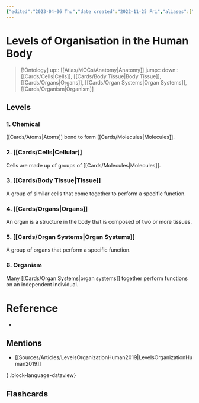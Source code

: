```yaml
---
{"edited":"2023-04-06 Thu","date created":"2022-11-25 Fri","aliases":["Levels or Organisation"],"tags":["CertIII_Fitness","on/Science/Biology/Anatomy","Uni/HBIO1009"],"dg-publish":true,"permalink":"/cards/levels-of-organisation-in-the-human-body/","dgPassFrontmatter":true}
---
```


# Levels of Organisation in the Human Body

> [!Ontology]
> up:: [[Atlas/MOCs/Anatomy\|Anatomy]]
> jump::
> down:: [[Cards/Cells\|Cells]], [[Cards/Body Tissue\|Body Tissue]], [[Cards/Organs\|Organs]], [[Cards/Organ Systems\|Organ Systems]], [[Cards/Organism\|Organism]]

## Levels

### 1. Chemical

[[Cards/Atoms\|Atoms]] bond to form [[Cards/Molecules\|Molecules]].

### 2. [[Cards/Cells\|Cellular]]

Cells are made up of groups of [[Cards/Molecules\|Molecules]].

### 3. [[Cards/Body Tissue\|Tissue]]

A group of similar cells that come together to perform a specific function.

### 4. [[Cards/Organs\|Organs]]

An organ is a structure in the body that is composed of two or more tissues.

### 5. [[Cards/Organ Systems\|Organ Systems]]

A group of organs that perform a specific function.

### 6. Organism

Many [[Cards/Organ Systems\|organ systems]] together perform functions on an independent individual.

# Reference

- 

## Mentions

- [[Sources/Articles/LevelsOrganizationHuman2019\|LevelsOrganizationHuman2019]]

{ .block-language-dataview}

## Flashcards